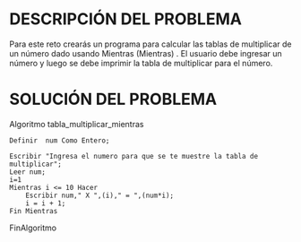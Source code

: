 # DESCRIPCIÓN DEL PROBLEMA 

Para este reto crearás un programa para calcular las tablas de multiplicar de un número dado usando Mientras (Mientras) . El usuario debe ingresar un número y luego se debe imprimir la tabla de multiplicar para el número.

# SOLUCIÓN DEL PROBLEMA 

Algoritmo tabla_multiplicar_mientras
	
	Definir  num Como Entero;
	
	Escribir "Ingresa el numero para que se te muestre la tabla de multiplicar";
	Leer num;
	i=1
	Mientras i <= 10 Hacer
		Escribir num," X ",(i)," = ",(num*i);
		i = i + 1;
	Fin Mientras
	
FinAlgoritmo
